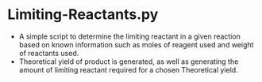 # Limiting-Reactants.py

 -  A simple script to determine the limiting reactant in a given reaction based on known information such as moles of reagent used and weight of reactants used.
 -  Theoretical yield of product is generated, as well as generating the amount of limiting reactant required for a chosen Theoretical yield.
